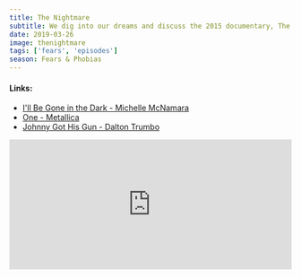 ```yaml
---
title: The Nightmare
subtitle: We dig into our dreams and discuss the 2015 documentary, The Nightmare. Joe shares his experience with sleep paralysis. We also talk about the movie, Nell, for some reason.
date: 2019-03-26
image: thenightmare
tags: ['fears', 'episodes']
season: Fears & Phobias
---
```

<h4>Links:</h4>
<ul class="links">
<li><a href="https://www.amazon.com/Ill-Be-Gone-Dark-Obsessive/dp/0062319787">I'll Be Gone in the Dark - Michelle McNamara</a></li>
<li><a href="https://www.youtube.com/watch?v=WM8bTdBs-cw">One - Metallica</a></li>
<li><a href="https://www.amazon.com/Johnny-Got-His-Gun-Novel/dp/0553274325">Johnny Got His Gun - Dalton  Trumbo</a></li>
</ul>
<iframe title="Spotify: The Nightmare" src="https://open.spotify.com/embed-podcast/episode/2oGJFt5SBEdzFPeTYe68CS" width="100%" height="232" frameborder="0" allowtransparency="true" allow="encrypted-media"></iframe>